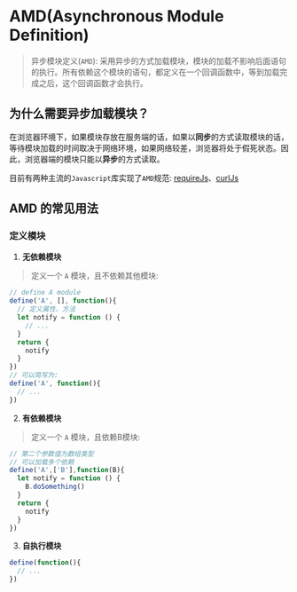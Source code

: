 # AMD(Asynchronous Module Definition)

> 异步模块定义(`AMD`): 采用异步的方式加载模块，模块的加载不影响后面语句的执行。所有依赖这个模块的语句，都定义在一个回调函数中，等到加载完成之后，这个回调函数才会执行。

## 为什么需要异步加载模块？

在浏览器环境下，如果模块存放在服务端的话，如果以**同步**的方式读取模块的话，等待模块加载的时间取决于网络环境，如果网络较差，浏览器将处于假死状态。因此，浏览器端的模块只能以**异步**的方式读取。

目前有两种主流的`Javascript`库实现了`AMD`规范: [requireJs](https://requirejs.org/docs/start.html#add)、[curlJs](http://cujojs.com/#get)


## AMD 的常见用法

### 定义模块


1. **无依赖模块**

> 定义一个 `A` 模块，且不依赖其他模块:

```javascript
// define A module
define('A', [], function(){
  // 定义属性、方法
  let notify = function () {
    // ...
  }
  return {
    notify
  }
})
// 可以简写为:
define('A', function(){
  // ...
})
```

2. **有依赖模块**

> 定义一个 `A` 模块，且依赖B模块:

```javascript
// 第二个参数值为数组类型
// 可以加载多个依赖
define('A',['B'],function(B){
  let notify = function () {
    B.doSomething()
  }
  return {
    notify
  }
})
```

3. **自执行模块**

```javascript
define(function(){
  // ...
})

```